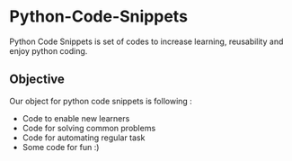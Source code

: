 # Python-Code-Snippets
Python Code Snippets is set of codes to increase learning, reusability and enjoy python coding.

## Objective

Our object for python code snippets is following :
- Code to enable new learners
- Code for solving common problems
- Code for automating regular task
- Some code for fun :) 
